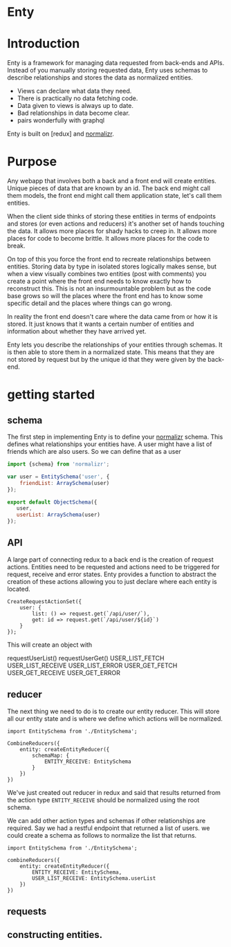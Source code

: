 # Enty 





# Introduction
Enty is a framework for managing data requested from back-ends and APIs.  Instead of you manually storing requested data, Enty uses schemas to describe relationships and stores the data as normalized entities.

* Views can declare what data they need.
* There is practically no data fetching code.
* Data given to views is always up to date.
* Bad relationships in data become clear.
* pairs wonderfully with graphql

Enty is built on [redux] and [normalizr].

# Purpose

<!-- ## models -->
Any webapp that involves  both a back and a front end will create entities. Unique pieces of data that are known by an id.  The back end might call them models, the front end might call them application state, let's call them entities.

<!-- ## too much handling of the data -->
When the client side thinks of storing these entities in terms of endpoints and stores (or even actions and reducers) it's another set of hands touching the data. It allows more places for shady hacks to creep in. It allows more places for code to become brittle. It allows more places for the code to break.

On top of this you force the front end to recreate relationships between entities. Storing data by type in isolated stores logically makes sense, but when a view visually combines two entities (post with comments) you create a point where the front end needs to know exactly how to reconstruct this. This is not an insurmountable problem but as the code base grows so will the places where the front end has to know some specific detail and the places where things can go wrong.

<!-- ## front end concerns.  -->
In reality the front end doesn't care where the data came from or how it is stored. It just knows that it wants a certain number of entities and information about whether they have arrived yet.

<!-- ## Enty -->
Enty lets you describe the relationships of your entities through schemas. It is then able to store them in a normalized state. This means that they are not stored by request but by the unique id that they were given by the back-end.



# getting started

## schema
The first step in implementing Enty is to define your [normalizr] schema. This defines what relationships your entities have. A user might have a list of friends which are also users. So we can define that as a user

```js
import {schema} from 'normalizr';

var user = EntitySchema('user', {
    friendList: ArraySchema(user)
});

export default ObjectSchema({
   user,
   userList: ArraySchema(user)
});

```

## API
A large part of connecting redux to a back end is the creation of request actions. Entities need to be requested and actions need to be triggered for request, receive and error states. Enty provides a function to abstract the creation of these actions allowing you to just declare where each entity is located.

```
CreateRequestActionSet({
    user: {
        list: () => request.get(`/api/user/`),
        get: id => request.get(`/api/user/${id}`)
    }
});
```

This will create an object with

requestUserList()
requestUserGet()
USER_LIST_FETCH
USER_LIST_RECEIVE
USER_LIST_ERROR
USER_GET_FETCH
USER_GET_RECEIVE
USER_GET_ERROR


## reducer

The next thing we need to do is to create our entity reducer. This will store all our entity state and is where we define which actions will be normalized.


```
import EntitySchema from './EntitySchema';

CombineReducers({
    entity: createEntityReducer({
        schemaMap: {
            ENTITY_RECEIVE: EntitySchema
        }
    })
})
```

We've just created out reducer in redux and said that results returned from the action type `ENTITY_RECEIVE` should be normalized using the root schema.

We can add other action types and schemas if other relationships are required. Say we had a restful endpoint that returned a list of users. we could create a schema as follows to normalize the list that returns.

```
import EntitySchema from './EntitySchema';

combineReducers({
    entity: createEntityReducer({
        ENTITY_RECEIVE: EntitySchema,
        USER_LIST_RECEIVE: EntitySchema.userList
    })
})
```


## requests


## constructing entities.


[normalizr]: https://github.com/paularmstrong/normalizr
